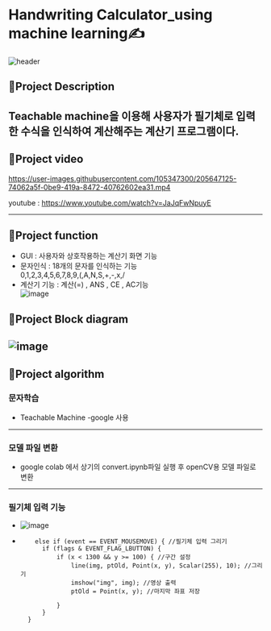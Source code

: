 # Handwriting Calculator_using machine learning✍️


![header](https://capsule-render.vercel.app/api?type=waving&color=ADD8E6&height=300&section=header&text=Handwriting%20calculator&desc=using%20machine%20learning&fontSize=50&demo=wave&fontColor=696969)

## :pushpin:Project Description

Teachable machine을 이용해 사용자가 필기체로 입력한 수식을 인식하여 계산해주는 계산기 프로그램이다.
--------------------------------------------------------
## :pushpin:Project video

https://user-images.githubusercontent.com/105347300/205647125-74062a5f-0be9-419a-8472-40762602ea31.mp4

youtube : https://www.youtube.com/watch?v=JaJqFwNpuyE﻿

---------------------------------------------------------
## :pushpin:Project function

- GUI : 사용자와 상호작용하는 계산기 화면 기능  
- 문자인식 : 18개의 문자를 인식하는 기능  
 0,1,2,3,4,5,6,7,8,9,(,A,N,S,+,-,x,/  
- 계산기 기능 : 계산(=) , ANS , CE , AC기능  
![image](https://user-images.githubusercontent.com/105347300/205648138-54bd5977-ac56-44d4-9db3-47a5f13a4ada.png)

## :pushpin:Project Block diagram

![image](https://user-images.githubusercontent.com/105347300/205648749-8a029d2f-93d6-4fdd-b4c7-5b9a26d010ba.png)
----------------------------------------------------------

## :pushpin:Project algorithm
### 문자학습 
- Teachable Machine -google 사용
---------------------------
### 모델 파일 변환
- google colab 에서 상기의 convert.ipynb파일 실행 후 openCV용 모델 파일로 변환 
----------------------------
### 필기체 입력 기능 
- ![image](https://user-images.githubusercontent.com/105347300/205650161-ad97a274-67c8-42c1-aea4-bce1ae2670c5.png)
-         else if (event == EVENT_MOUSEMOVE) { //필기체 입력 그리기
            if (flags & EVENT_FLAG_LBUTTON) {
                if (x < 1300 && y >= 100) { //구간 설정
                    line(img, ptOld, Point(x, y), Scalar(255), 10); //그리기
                    imshow("img", img); //영상 출력
                    ptOld = Point(x, y); //마지막 좌표 저장

                }
            }
        }

